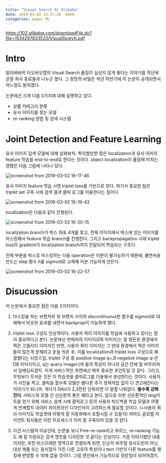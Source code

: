 ```yaml
---
title: "Visual Search At Alibaba"
date: 2019-03-02 14:37:28 -0400
categories: paper ML
---
```


*https://102.alibaba.com/downloadFile.do?file=1534297833520/VisualSearch.pdf*

# Intro
알리바바의 타오바오앱의 Visual Search 품질이 심상치 않게 좋다는 이야기를 작년에 곧잘 회사 동료들과 나누곤 했다. 그 장맛의 비밀은 작년 하반기에 이 논문이 공개되면서 어느정도 밝혀졌다.

논문에선 크게 다음 3가지에 대해 설명하고 있다.
* 상품 카테고리 분류
* 유사 이미지를 찾는 모델
* re-ranking 방법 및 검색 시스템

# Joint Detection and Feature Learning
유사 이미지 검색 모델에 대해 살펴보자.
특이할만한 점은 localization과 유사 이미지 feature 학습을 end-to-end로 한다는 것이다. object localization이 품질에 미치는 영향은 다음 그림에 나타나 있다.

![screenshot from 2019-03-02 16-17-46](https://user-images.githubusercontent.com/2917022/53678808-92e41f80-3d07-11e9-978e-970ea8eff291.png)

유사 이미지 feature 학습 시엔 triplet loss를 기반으로 한다. 여기서 중요한 점은 triplet set 구축 시에 검색 결과 클릭 로그를 이용한다는 점이다. 

![screenshot from 2019-03-02 16-19-43](https://user-images.githubusercontent.com/2917022/53678818-a7281c80-3d07-11e9-9d0d-fb5f90b45507.png)

localization은 다음과 같이 진행된다.

![screenshot from 2019-03-02 16-20-15](https://user-images.githubusercontent.com/2917022/53678810-95467980-3d07-11e9-9280-9823dc6c68d6.png)

localization branch가 박스 좌표 4개를 찾고, 전체 이미지에서 박스에 있는 이미지를 마스킹해서 feature 학습 branch를 진행한다. 그리고 backpropagation 시에 triplet loss의 gradient가 localization branch까지 전달되어 학습되는 구조다.

전체 부분을 박스로 마스킹하는 다음 operation은 미분이 불가능하기 때문에, 불연속을 만드는 step 함수 h를 sigmoid로 교체해 미분 가능하게 만든다.

![screenshot from 2019-03-02 16-22-57](https://user-images.githubusercontent.com/2917022/53678809-94154c80-3d07-11e9-80cf-4c7720512f52.png)

# Disucussion
이 논문에서 중요한 점은 다음 3가지이다.

1. 마스킹을 하는 브랜치와 뒷 브랜치 사이의 discontinuous한 함수를 sigmoid로 대체해서 비슷한 효과를 내면서 backprop이 가능하게 했다.

2. triplet loss 구성도 인상적이다. 사용자 쿼리 이미지를 학습에 사용하고 있다는 점이 중요하다고 본다. 논문에선 판매자의 이미지(DB 이미지)는 잘 정돈된 환경에서 찍은 고퀄리티 이미지인 반면, 사용자 쿼리 이미지는 그 반대 환경에서 찍은 이미지들이 많은게 문제라고 운을 띄운 후, 이를 localization과 triplet loss 구성으로 해결했다는 뉘앙스임. triplet 구성 중 positive image q+과 negative image q-은 DB 이미지이고, q는 query image니까 둘의 특성이 하나의 공간 안에 잘 버무려져서 임베딩되겠지. 이게 서비스적인 측면에선 매우 중요한 포인트일 것 같다.
그리고, 무엇보다 무서운 것은 이 학습셋을 클릭로그를 이용해서 생성한다는 것이다. 사용자가 사진을 찍고, 클릭을 할수록 모델은 별다른 추가 정제작업 없이 더 견고해진다는 이야기가 되니까. 게다가 DAU가 2,3천만 단위라면 더 말할 나위없다. **쓸수록 강해진다**. 서비스와 모델 간 선순환의 좋은 예라고 본다. 
앞으로 이런 선순환적인 dog이득을 얻기 위해 서비스 설계 시에 클릭로그 등의 사용자 피드백을 학습 모델과 어떻게 연계할지 데이터 파이프라인 디자인까지 고려하는게 필요할 것이다. (+사용자 쿼리 이미지도 학습셋에 어떻게 잘 자동화해서 포함시킬 수 있을지) 아마도 글로벌 자이언트 회사들은 이런 프로세스가 이미 잘 구축되어 있을 것 같다.

3. 이건 시스템적 이슈인데, 논문을 보니 Fine-re-rank라고 부르는, re-ranking 기능도 꽤 잘 지원되는 검색 엔진을 디자인한 것 같다는 인상이다. 가끔 이야기했던 내용이지만, 추천 비스므레한 영역으로 연결되게 되면, 단순히 비주얼 유사도만이 아닌, 대상 제품 또는 음식점이 가진 다른 고유의 특성이나 text 기반의 다른 feature를 랭킹에 반영할 수 밖에 없을 것이다. 그럼 엔진에서 기능적으로 뒷받침이 되어야겠지. 
